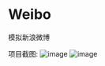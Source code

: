 # Weibo
模拟新浪微博

项目截图:
 ![image](https://github.com/triaquae/Weibo/docs/screenshots/weibo_flow.png)
 ![image](https://github.com/triaquae/Weibo/docs/screenshots/weibo_demo.png)
